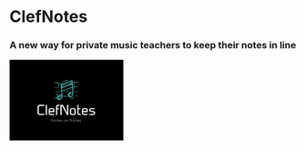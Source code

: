 # ClefNotes

### A new way for private music teachers to keep their notes in line

<!-- ![Logo Image](https://github.com/sheriffhoodie/clef-notes/blob/master/images/clefnotes-logo.png) -->
<img src="https://github.com/sheriffhoodie/clef-notes/blob/master/images/clefnotes-logo.png" style="width: 200px;"/>

